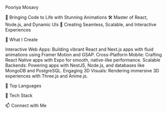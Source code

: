 Pooriya Mosavy

  




  🧠 Bringing Code to Life with Stunning Animations
  🛠️ Master of React, Node.js, and Dynamic UIs
  🎯 Creating Seamless, Scalable, and Interactive Experiences



🎨 What I Create

Interactive Web Apps: Building vibrant React and Next.js apps with fluid animations using Framer Motion and GSAP.
Cross-Platform Mobile: Crafting React Native apps with Expo for smooth, native-like performance.
Scalable Backends: Powering apps with NestJS, Node.js, and databases like MongoDB and PostgreSQL.
Engaging 3D Visuals: Rendering immersive 3D experiences with Three.js and Anime.js.


  



🧬 Top Languages

  



🧩 Tech Stack

  



📫 Connect with Me

  
    
  
  
    
  
  
    
  
